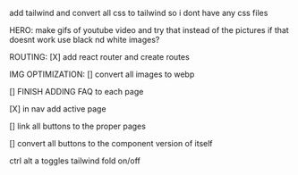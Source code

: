 add tailwind and convert all css to tailwind so i dont have any css files

HERO:
make gifs of youtube video and try that instead of the pictures
if that doesnt work use black nd white images?

ROUTING:
[X] add react router and create routes

IMG OPTIMIZATION:
[] convert all images to webp

[] FINISH ADDING FAQ to each page

[X] in nav add active page

[] link all buttons to the proper pages

[] convert all buttons to the component version of itself

ctrl alt a toggles tailwind fold on/off
